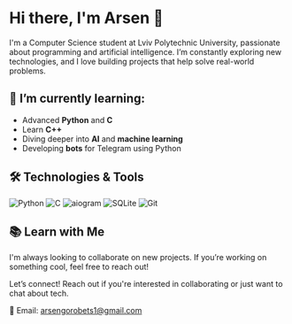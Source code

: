 # Hi there, I'm Arsen 👋

I'm a Computer Science student at Lviv Polytechnic University, passionate about programming and artificial intelligence. I’m constantly exploring new technologies, and I love building projects that help solve real-world problems.

## 🌱 I’m currently learning:
- Advanced **Python** and **C**
- Learn **C++**
- Diving deeper into **AI** and **machine learning**
- Developing **bots** for Telegram using Python

## 🛠 Technologies & Tools

![Python](https://img.shields.io/badge/Python-3776AB?style=for-the-badge&logo=python&logoColor=white) 
![C](https://img.shields.io/badge/C-00599C?style=for-the-badge&logo=c&logoColor=white)
![aiogram](https://img.shields.io/badge/aiogram-430098?style=for-the-badge&logo=telegram&logoColor=white)
![SQLite](https://img.shields.io/badge/SQLite-07405E?style=for-the-badge&logo=sqlite&logoColor=white)
![Git](https://img.shields.io/badge/Git-F05032?style=for-the-badge&logo=git&logoColor=white)

## 📚 Learn with Me
I'm always looking to collaborate on new projects. If you’re working on something cool, feel free to reach out!

Let’s connect! Reach out if you're interested in collaborating or just want to chat about tech.


📧 Email: arsengorobets1@gmail.com
